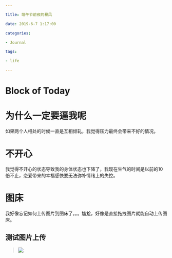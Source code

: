 ```yaml
---

title: 端午节前夜的暴风

date: 2019-6-7 1:17:00 

categories: 

- Journal

tags: 

- life

---
```

# Block of Today
> 

# 为什么一定要逼我呢
如果两个人相处的时候一直是互相倾轧，我觉得压力最终会带来不好的情况。
# 不开心
我觉得不开心的状态导致我的身体状态也下降了，我现在生气的时间是以前的10倍不止，恋爱带来的幸福感快要无法弥补情绪上的失控。
# 图床
我好像忘记如何上传图片到图床了。。。尴尬，好像是直接拖拽图片就能自动上传图床。
## 测试图片上传
> ![](https://i.loli.net/2019/06/07/5cf94be845cde13823.jpeg)


